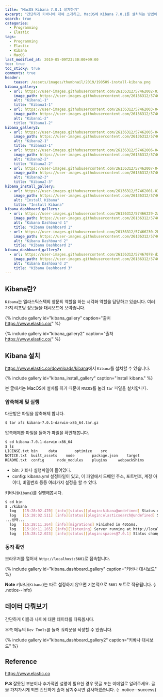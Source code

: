 ```yaml
---
title: "MacOS Kibana 7.0.1 설치하기"
excerpt: "간단하게 키바나에 대해 소개하고, MacOS에 Kibana 7.0.1를 설치하는 방법에 대해 다룹니다."
search: true
categories: 
  - Programming
  - Elastic
tags: 
  - Programming
  - Elastic
  - Kibana
  - MacOS
last_modified_at: 2019-05-09T23:30:00+09:00
toc: true
toc_sticky: true
comments: true
header:
    teaser: /assets/images/thumbnail/2019/190509-install-kibana.png
kibana_gallery:
  - url: https://user-images.githubusercontent.com/26136312/57462002-03cd2800-72b3-11e9-9818-1606a8e58d0d.png
    image_path: https://user-images.githubusercontent.com/26136312/57462002-03cd2800-72b3-11e9-9818-1606a8e58d0d.png
    alt: "Kibana1-1"
    title: "Kibana1-1"
  - url: https://user-images.githubusercontent.com/26136312/57462003-0465be80-72b3-11e9-9812-4cf1ebf3eab6.png
    image_path: https://user-images.githubusercontent.com/26136312/57462003-0465be80-72b3-11e9-9812-4cf1ebf3eab6.png
    alt: "Kibana1-2"
    title: "Kibana1-2"
kibana_gallery2:
  - url: https://user-images.githubusercontent.com/26136312/57462005-0465be80-72b3-11e9-89ae-eee26e83581c.png
    image_path: https://user-images.githubusercontent.com/26136312/57462005-0465be80-72b3-11e9-89ae-eee26e83581c.png
    alt: "Kibana2-1"
    title: "Kibana2-1"
  - url: https://user-images.githubusercontent.com/26136312/57462006-0465be80-72b3-11e9-8f44-2d830fcf68e4.png
    image_path: https://user-images.githubusercontent.com/26136312/57462006-0465be80-72b3-11e9-8f44-2d830fcf68e4.png
    alt: "Kibana2-2"
    title: "Kibana2-2"
  - url: https://user-images.githubusercontent.com/26136312/57462007-04fe5500-72b3-11e9-91c9-e1e67e428973.png
    image_path: https://user-images.githubusercontent.com/26136312/57462007-04fe5500-72b3-11e9-91c9-e1e67e428973.png
    alt: "Kibana2-3"
    title: "Kibana2-3"
kibana_install_gallery:
  - url: https://user-images.githubusercontent.com/26136312/57462001-03cd2800-72b3-11e9-995e-5eca01bf6c42.png
    image_path: https://user-images.githubusercontent.com/26136312/57462001-03cd2800-72b3-11e9-995e-5eca01bf6c42.png
    alt: "Install Kibana"
    title: "Install Kibana"
kibana_dashboard_gallery:
  - url: https://user-images.githubusercontent.com/26136312/57466229-2a8f5c80-72bb-11e9-98b1-e80a2b94950d.png
    image_path: https://user-images.githubusercontent.com/26136312/57466229-2a8f5c80-72bb-11e9-98b1-e80a2b94950d.png
    alt: "Kibana Dashboard 1"
    title: "Kibana Dashboard 1"
  - url: https://user-images.githubusercontent.com/26136312/57466230-2b27f300-72bb-11e9-96e2-50a9f83c69ee.png
    image_path: https://user-images.githubusercontent.com/26136312/57466230-2b27f300-72bb-11e9-96e2-50a9f83c69ee.png
    alt: "Kibana Dashboard 2"
    title: "Kibana Dashboard 2"
kibana_dashboard_gallery2:
  - url: https://user-images.githubusercontent.com/26136312/57467078-d2595a00-72bc-11e9-86dc-08f7819a8f9a.png
    image_path: https://user-images.githubusercontent.com/26136312/57467078-d2595a00-72bc-11e9-86dc-08f7819a8f9a.png
    alt: "Kibana Dashboard 3"
    title: "Kibana Dashboard 3"
---
```


## Kibana란?

`Kibana`는 엘라스틱스택의 창문의 역할을 하는 시각화 역할을 담당하고 있습니다. 여러가지 리포팅 정보들을 대시보드에 보여줍니다.  

{% include gallery id="kibana_gallery" caption="출처 https://www.elastic.co/" %}

{% include gallery id="kibana_gallery2" caption="출처 https://www.elastic.co/" %}

## Kibana 설치

<a href="https://www.elastic.co/downloads/kibana" target="_blank">https://www.elastic.co/downloads/kibana</a>에서 `Kibana`를 설치할 수 있습니다.  

{% include gallery id="kibana_install_gallery" caption="Install kibana." %}

본 글에서는 MacOS에 설치를 하기 때문에 `MACOS`를 눌러 `tar` 파일을 설치합니다.  


### 압축해제 및 실행

다운받은 파일을 압축해제 합니다.
```bash
$ tar xfz kibana-7.0.1-darwin-x86_64.tar.gz
```

압축해제한 파일을 들어가 파일을 확인해봅니다.
```bash
$ cd kibana-7.0.1-darwin-x86_64
$ ls
LICENSE.txt	bin		data		optimize	src
NOTICE.txt	built_assets	node		package.json	target
README.txt	config		node_modules	plugins		webpackShims
```

- bin: 키바나 실행파일이 들어있다.
- config: kibana.yml 설정파일이 있고, 이 파일에서 도메인 주소, 포트번호, 계정 아이디, 비밀번호 등등 여러가지 설정을 할 수 있다.

키바나(`Kibana`)를 실행해봅시다.

```bash
$ cd bin
$ ./kibana
  log   [15:28:02.470] [info][status][plugin:kibana@undefined] Status changed from uninitialized to green - Ready
  log   [15:28:02.511] [info][status][plugin:elasticsearch@undefined] Status changed from uninitialized to yellow - Waiting for Elasticsearch
...생략...
  log   [15:28:11.264] [info][migrations] Finished in 4055ms.
  log   [15:28:11.265] [info][listening] Server running at http://localhost:5601
  log   [15:28:12.023] [info][status][plugin:spaces@7.0.1] Status changed from yellow to green - Ready
```

### 동작 확인

브라우저를 열어서 `http://localhost:5601`로 접속합니다.   

{% include gallery id="kibana_dashboard_gallery" caption="키바나 대시보드" %}

<i class="fas fa-feather-alt"></i> **Note** 키바나(`Kibana`)는 따로 설정하지 않으면 기본적으로 `5601` 포트로 적용됩니다.
{: .notice--info}

## 데이터 다뤄보기

간단하게 이름과 나이에 대한 데이터를 다뤄봅시다.  

우측 메뉴의 `Dev Tools`를 눌러 쿼리문을 작성할 수 있습니다.

{% include gallery id="kibana_dashboard_gallery2" caption="키바나 대시보드" %}

## Reference

<a href="https://www.elastic.co" target="_blank">https://www.elastic.co</a>


<i class="far fa-laugh-wink"></i> **P.S** 잘못된 부분이나 추가적인 설명이 필요한 경우 댓글 또는 이메일로 알려주세요. 글을 가져가시게 되면 간단하게 출처 남겨주시면 감사하겠습니다.
{: .notice--success}